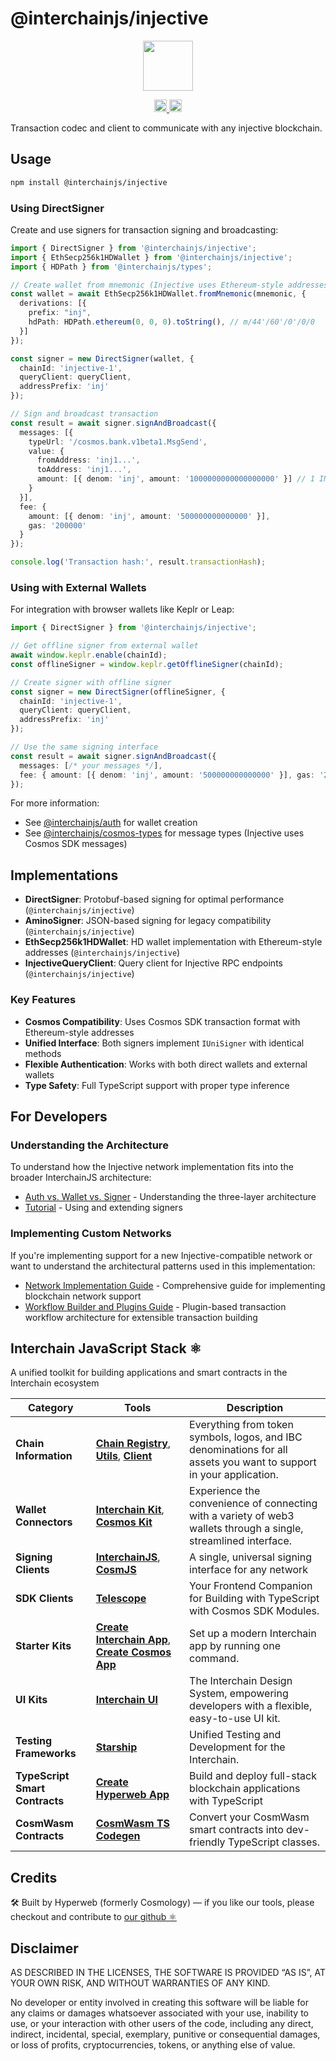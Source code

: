 # @interchainjs/injective

<p align="center" style={{ marginBottom: "20px" }}>
  <img
    src="https://user-images.githubusercontent.com/545047/188804067-28e67e5e-0214-4449-ab04-2e0c564a6885.svg"
    width="80"
  />
</p>

<p
  align="center"
  width="100%"
  style={{
    display: "flex",
    justifyContent: "center",
    alignItems: "center",
    gap: "2px",
  }}
>
  <a href="https://github.com/hyperweb-io/interchainjs/blob/main/LICENSE-MIT">
    <img height="20" src="https://img.shields.io/badge/license-MIT-blue.svg" />
  </a>
  <a href="https://github.com/hyperweb-io/interchainjs/blob/main/LICENSE-Apache">
    <img
      height="20"
      src="https://img.shields.io/badge/license-Apache-blue.svg"
    />
  </a>
</p>

Transaction codec and client to communicate with any injective blockchain.

## Usage

```sh
npm install @interchainjs/injective
```

### Using DirectSigner

Create and use signers for transaction signing and broadcasting:

```typescript
import { DirectSigner } from '@interchainjs/injective';
import { EthSecp256k1HDWallet } from '@interchainjs/injective';
import { HDPath } from '@interchainjs/types';

// Create wallet from mnemonic (Injective uses Ethereum-style addresses)
const wallet = await EthSecp256k1HDWallet.fromMnemonic(mnemonic, {
  derivations: [{
    prefix: "inj",
    hdPath: HDPath.ethereum(0, 0, 0).toString(), // m/44'/60'/0'/0/0
  }]
});

const signer = new DirectSigner(wallet, {
  chainId: 'injective-1',
  queryClient: queryClient,
  addressPrefix: 'inj'
});

// Sign and broadcast transaction
const result = await signer.signAndBroadcast({
  messages: [{
    typeUrl: '/cosmos.bank.v1beta1.MsgSend',
    value: {
      fromAddress: 'inj1...',
      toAddress: 'inj1...',
      amount: [{ denom: 'inj', amount: '1000000000000000000' }] // 1 INJ
    }
  }],
  fee: {
    amount: [{ denom: 'inj', amount: '500000000000000' }],
    gas: '200000'
  }
});

console.log('Transaction hash:', result.transactionHash);
```

### Using with External Wallets

For integration with browser wallets like Keplr or Leap:

```typescript
import { DirectSigner } from '@interchainjs/injective';

// Get offline signer from external wallet
await window.keplr.enable(chainId);
const offlineSigner = window.keplr.getOfflineSigner(chainId);

// Create signer with offline signer
const signer = new DirectSigner(offlineSigner, {
  chainId: 'injective-1',
  queryClient: queryClient,
  addressPrefix: 'inj'
});

// Use the same signing interface
const result = await signer.signAndBroadcast({
  messages: [/* your messages */],
  fee: { amount: [{ denom: 'inj', amount: '500000000000000' }], gas: '200000' }
});
```

For more information:
- See [@interchainjs/auth](/packages/auth/README.md) for wallet creation
- See [@interchainjs/cosmos-types](/libs/cosmos-types/README.md) for message types (Injective uses Cosmos SDK messages)

## Implementations

- **DirectSigner**: Protobuf-based signing for optimal performance (`@interchainjs/injective`)
- **AminoSigner**: JSON-based signing for legacy compatibility (`@interchainjs/injective`)
- **EthSecp256k1HDWallet**: HD wallet implementation with Ethereum-style addresses (`@interchainjs/injective`)
- **InjectiveQueryClient**: Query client for Injective RPC endpoints (`@interchainjs/injective`)

### Key Features

- **Cosmos Compatibility**: Uses Cosmos SDK transaction format with Ethereum-style addresses
- **Unified Interface**: Both signers implement `IUniSigner` with identical methods
- **Flexible Authentication**: Works with both direct wallets and external wallets
- **Type Safety**: Full TypeScript support with proper type inference

## For Developers

### Understanding the Architecture

To understand how the Injective network implementation fits into the broader InterchainJS architecture:

- [Auth vs. Wallet vs. Signer](../../docs/advanced/auth-wallet-signer.md) - Understanding the three-layer architecture
- [Tutorial](../../docs/advanced/tutorial.md) - Using and extending signers

### Implementing Custom Networks

If you're implementing support for a new Injective-compatible network or want to understand the architectural patterns used in this implementation:

- [Network Implementation Guide](../../docs/advanced/network-implementation-guide.md) - Comprehensive guide for implementing blockchain network support
- [Workflow Builder and Plugins Guide](../../docs/advanced/workflow-builder-and-plugins.md) - Plugin-based transaction workflow architecture for extensible transaction building

## Interchain JavaScript Stack ⚛️

A unified toolkit for building applications and smart contracts in the Interchain ecosystem

| Category                       | Tools                                                                                                                                                                                                     | Description                                                                                                         |
| ------------------------------ | --------------------------------------------------------------------------------------------------------------------------------------------------------------------------------------------------------- | ------------------------------------------------------------------------------------------------------------------- |
| **Chain Information**          | [**Chain Registry**](https://github.com/hyperweb-io/chain-registry), [**Utils**](https://www.npmjs.com/package/@chain-registry/utils), [**Client**](https://www.npmjs.com/package/@chain-registry/client) | Everything from token symbols, logos, and IBC denominations for all assets you want to support in your application. |
| **Wallet Connectors**          | [**Interchain Kit**](https://github.com/hyperweb-io/interchain-kit), [**Cosmos Kit**](https://github.com/hyperweb-io/cosmos-kit)                                                           | Experience the convenience of connecting with a variety of web3 wallets through a single, streamlined interface.    |
| **Signing Clients**            | [**InterchainJS**](https://github.com/hyperweb-io/interchainjs), [**CosmJS**](https://github.com/cosmos/cosmjs)                                                                            | A single, universal signing interface for any network                                                               |
| **SDK Clients**                | [**Telescope**](https://github.com/hyperweb-io/telescope)                                                                                                                                                 | Your Frontend Companion for Building with TypeScript with Cosmos SDK Modules.                                       |
| **Starter Kits**               | [**Create Interchain App**](https://github.com/hyperweb-io/create-interchain-app), [**Create Cosmos App**](https://github.com/hyperweb-io/create-cosmos-app)                               | Set up a modern Interchain app by running one command.                                                              |
| **UI Kits**                    | [**Interchain UI**](https://github.com/hyperweb-io/interchain-ui)                                                                                                                                         | The Interchain Design System, empowering developers with a flexible, easy-to-use UI kit.                            |
| **Testing Frameworks**         | [**Starship**](https://github.com/hyperweb-io/starship)                                                                                                                                                   | Unified Testing and Development for the Interchain.                                                                 |
| **TypeScript Smart Contracts** | [**Create Hyperweb App**](https://github.com/hyperweb-io/create-hyperweb-app)                                                                                                                             | Build and deploy full-stack blockchain applications with TypeScript                                                 |
| **CosmWasm Contracts**         | [**CosmWasm TS Codegen**](https://github.com/CosmWasm/ts-codegen)                                                                                                                                         | Convert your CosmWasm smart contracts into dev-friendly TypeScript classes.                                         |

## Credits

🛠 Built by Hyperweb (formerly Cosmology) — if you like our tools, please checkout and contribute to [our github ⚛️](https://github.com/hyperweb-io)

## Disclaimer

AS DESCRIBED IN THE LICENSES, THE SOFTWARE IS PROVIDED “AS IS”, AT YOUR OWN RISK, AND WITHOUT WARRANTIES OF ANY KIND.

No developer or entity involved in creating this software will be liable for any claims or damages whatsoever associated with your use, inability to use, or your interaction with other users of the code, including any direct, indirect, incidental, special, exemplary, punitive or consequential damages, or loss of profits, cryptocurrencies, tokens, or anything else of value.

